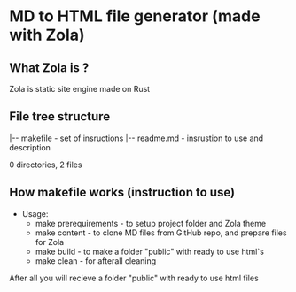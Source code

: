 # MD to HTML file generator (made with Zola)

## What Zola is ?

Zola is static site engine made on Rust

## File tree structure 

|-- makefile      - set of insructions
|-- readme.md     - insrustion to use and description


0 directories, 2 files

## How makefile works (instruction to use)

- Usage: 
    - make prerequirements - to setup project folder and Zola theme
    - make content - to clone MD files from GitHub repo, and prepare files for Zola
    - make build - to make a folder "public" with ready to use html`s
    - make clean - for afterall cleaning

After all you will recieve a folder "public" with ready to use html files